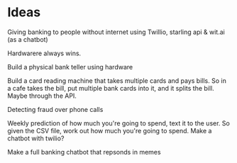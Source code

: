 # Ideas
Giving banking to people without internet using Twillio, starling api & wit.ai (as a chatbot)

Hardwarere always wins.

Build a physical bank teller using hardware

Build a card reading machine that takes multiple cards and pays bills. So in a cafe takes the bill, put multiple bank cards into it, and it splits the bill. Maybe through the API.

Detecting fraud over phone calls

Weekly prediction of how much you're going to spend, text it to the user. So given the CSV file, work out how much you're going to spend. Make a chatbot with twilio? 

Make a full banking chatbot that repsonds in memes
